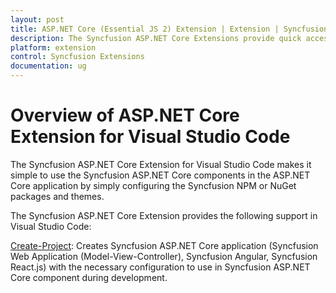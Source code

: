 ```yaml
---
layout: post
title: ASP.NET Core (Essential JS 2) Extension | Extension | Syncfusion
description: The Syncfusion ASP.NET Core Extensions provide quick access to create or configure the Syncfusion ASP.NET projects along with Essential JS 2 components.
platform: extension
control: Syncfusion Extensions
documentation: ug
---
```


# Overview of ASP.NET Core Extension for Visual Studio Code

The Syncfusion ASP.NET Core Extension for Visual Studio Code makes it simple to use the Syncfusion ASP.NET Core components in the ASP.NET Core application by simply configuring the Syncfusion NPM or NuGet packages and themes.

The Syncfusion ASP.NET Core Extension provides the following support in Visual Studio Code:

[Create-Project](create-project): Creates Syncfusion ASP.NET Core application (Syncfusion Web Application (Model-View-Controller), Syncfusion Angular, Syncfusion React.js) with the necessary configuration to use in Syncfusion ASP.NET Core component during development.
